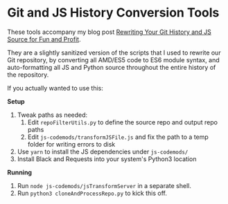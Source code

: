 # Git and JS History Conversion Tools

These tools accompany my blog post [Rewriting Your Git History and JS Source for Fun and Profit](https://blog.isquaredsoftware.com/2018/11/git-js-history-rewriting/).

They are a slightly sanitized version of the scripts that I used to rewrite our Git repository, by converting all AMD/ES5 code to ES6 module syntax, and auto-formatting all JS and Python source throughout the entire history of the repository.

If you actually wanted to use this:

**Setup**
1. Tweak paths as needed:
    1. Edit `repoFilterUtils.py` to define the source repo and output repo paths
    2. Edit `js-codemods/transformJSFile.js` and fix the path to a temp folder for writing errors to disk
2. Use `yarn` to install the JS dependencies under `js-codemods/`
3. Install Black and Requests into your system's Python3 location

**Running**

1. Run `node js-codemods/jsTransformServer` in a separate shell.
2. Run `python3 cloneAndProcessRepo.py` to kick this off.

